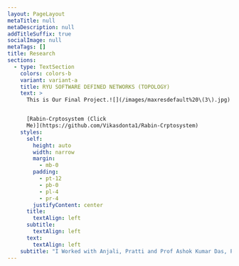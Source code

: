 ```yaml
---
layout: PageLayout
metaTitle: null
metaDescription: null
addTitleSuffix: true
socialImage: null
metaTags: []
title: Research
sections:
  - type: TextSection
    colors: colors-b
    variant: variant-a
    title: RYU SOFTWARE DEFINED NETWORKS (TOPOLOGY)
    text: >
      This is Our Final Project.![](/images/maxresdefault%20\(3\).jpg)


      [Rabin-Crptosystem (Click
      Me)](https://github.com/Vikasdonta1/Rabin-Crptosystem)
    styles:
      self:
        height: auto
        width: narrow
        margin:
          - mb-0
        padding:
          - pt-12
          - pb-0
          - pl-4
          - pr-4
        justifyContent: center
      title:
        textAlign: left
      subtitle:
        textAlign: left
      text:
        textAlign: left
    subtitle: "I Worked with Anjali, Pratti and Prof Ashok Kumar Das, Prof Ankit Gangwal to create a Secure Computer Communication, a tool to secure authentication scheme with forward secrecy for industrial internet of things using Rabin Cryptosystem. \_\_\_\_\_\_\_\_"
---
```

